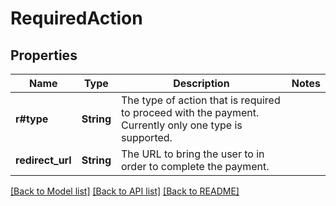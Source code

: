 # RequiredAction

## Properties

Name | Type | Description | Notes
------------ | ------------- | ------------- | -------------
**r#type** | **String** | The type of action that is required to proceed with the payment. Currently only one type is supported. | 
**redirect_url** | **String** | The URL to bring the user to in order to complete the payment. | 

[[Back to Model list]](../README.md#documentation-for-models) [[Back to API list]](../README.md#documentation-for-api-endpoints) [[Back to README]](../README.md)


